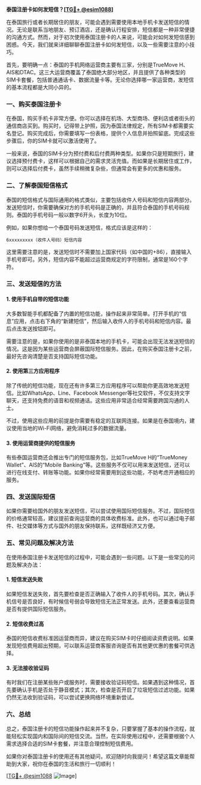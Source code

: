 **泰国注册卡如何发短信？[[TG💪+ @esim1088](https://t.me/s/esim1088)]**

在泰国旅行或者长期居住的朋友，可能会遇到需要使用本地手机卡发送短信的情况。无论是联系当地朋友、预订酒店，还是确认行程安排，短信都是一种非常便捷的沟通方式。然而，对于初次使用泰国注册卡的人来说，可能会对如何发短信感到困惑。今天，我们就来详细聊聊泰国注册卡如何发短信，以及一些需要注意的小技巧。

首先，要明确一点：泰国的手机网络运营商主要有三家，分别是TrueMove H、AIS和DTAC。这三大运营商覆盖了泰国绝大部分地区，并且提供了各种类型的SIM卡套餐，包括普通通话卡、数据流量卡等。无论你选择哪一家运营商，发短信的基本流程都是大同小异的。

### **一、购买泰国注册卡**

在泰国，购买手机卡非常方便。你可以选择在机场、大型商场、便利店或者街头的通信商店买到。购买时，记得带上护照，因为泰国法律规定，所有SIM卡都需要实名登记。购买完成后，你需要填写一份表格，提供个人信息并拍照留底。完成这些步骤后，你的SIM卡就可以激活使用了。

一般来说，泰国的SIM卡分为预付费和后付费两种类型。如果你只是短期旅行，建议选择预付费卡，这样可以根据自己的需求灵活充值。而如果是长期居住或工作，则可以选择后付费卡，虽然手续稍微复杂些，但通常会有更多的优惠和服务。

### **二、了解泰国短信格式**

泰国的短信格式与国际通用的格式类似，主要包括收件人号码和短信内容两部分。发送短信时，你需要确保对方的手机号码是正确的，并且符合泰国的手机号码规则。泰国的手机号码一般以数字6开头，长度为10位。

例如，如果你想给一个泰国号码发送短信，格式应该是这样的：

```
6xxxxxxxxx（收件人号码）短信内容
```

这里需要注意的是，发送短信时不需要加上国家代码（如中国的+86），直接输入手机号即可。另外，短信内容不能超过运营商规定的字符限制，通常是160个字符。

### **三、发送短信的方法**

#### **1. 使用手机自带的短信功能**

大多数智能手机都配备了内置的短信功能，操作起来非常简单。打开手机的“信息”应用，点击右下角的“新建短信”，然后输入收件人的手机号码和短信内容。最后点击发送按钮即可。

需要注意的是，如果你使用的是非泰国本地的手机卡，可能会出现无法发送短信的情况。这是因为某些运营商会屏蔽国际短信服务。因此，在购买泰国注册卡之前，最好先咨询清楚是否支持国际短信功能。

#### **2. 使用第三方应用程序**

除了传统的短信功能，现在还有许多第三方应用程序可以帮助你更高效地发送短信。比如WhatsApp、Line、Facebook Messenger等社交软件，不仅支持文字聊天，还支持免费的语音和视频通话。这些应用非常适合经常需要跨国沟通的人士。

不过，使用这些应用的前提是你需要有稳定的互联网连接。如果是在泰国境内，建议使用当地的Wi-Fi网络，避免消耗过多的数据流量。

#### **3. 使用运营商提供的短信服务**

有些泰国运营商还会推出专门的短信服务包，比如TrueMove H的“TrueMoney Wallet”、AIS的“Mobile Banking”等。这些服务不仅可以用来发送短信，还可以进行在线支付、转账等功能。如果你经常需要用到这些功能，不妨考虑开通相应的服务。

### **四、发送国际短信**

如果你需要给国外的朋友发送短信，可以尝试使用国际短信服务。不过，国际短信的价格通常较高，建议提前查询运营商的具体收费标准。此外，也可以通过电子邮件、社交媒体等方式与国外的朋友保持联系，这样既经济又方便。

### **五、常见问题及解决方法**

在使用泰国注册卡发送短信的过程中，可能会遇到一些问题。以下是一些常见的问题及解决办法：

#### **1. 短信发送失败**

如果短信发送失败，首先要检查是否正确输入了收件人的手机号码。其次，确认手机信号是否良好，有时候信号弱会导致短信无法正常发送。此外，还要查看运营商是否有提供国际短信服务。

#### **2. 短信收费过高**

泰国的短信收费标准因运营商而异，建议在购买SIM卡时仔细阅读资费说明。如果发现短信费用超出预期，可以联系运营商客服咨询是否有其他更优惠的套餐可供选择。

#### **3. 无法接收验证码**

有时我们在注册某些账户或服务时，需要接收验证码短信。如果遇到这种情况，首先要确认手机是否处于静音模式；其次，检查是否开启了垃圾短信过滤功能。如果仍然无法收到验证码，可以尝试更换网络环境重新尝试。

### **六、总结**

总之，泰国注册卡的短信功能操作起来并不复杂，只要掌握了基本的操作流程，就能轻松实现国内和国际间的短信交流。当然，在实际使用过程中，还需要根据个人需求选择合适的SIM卡套餐，并注意合理控制短信费用。

如果你对泰国注册卡的使用还有其他疑问，欢迎随时向我提问！希望这篇文章能帮助到大家，祝你在泰国的生活和旅行一切顺利！

[[TG💪+ @esim1088](https://t.me/s/esim1088) ![Image](https://i.postimg.cc/4NQfJmqS/Snipaste-2025-05-13-00-14-12.png)]